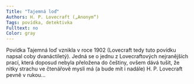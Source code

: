 ```yaml
---
Title: "Tajemná loď"
Authors: H. P. Lovecraft („Anonym“)
Tags: povídka, detektivka
Fulltext: no
Color: gray
---
```

Povídka Tajemná loď vznikla v roce 1902 (Lovecraft tedy tuto povídku napsal coby dvanáctiletý). Jedná se o jednu z Lovecraftových nejranějších prací, která doposud nebyla přeložena do češtiny, ovšem dává tušit, že nitky strachu ve čtenářově mysli má (a bude mít i nadále) H. P. Lovecraft pevně v rukou...
